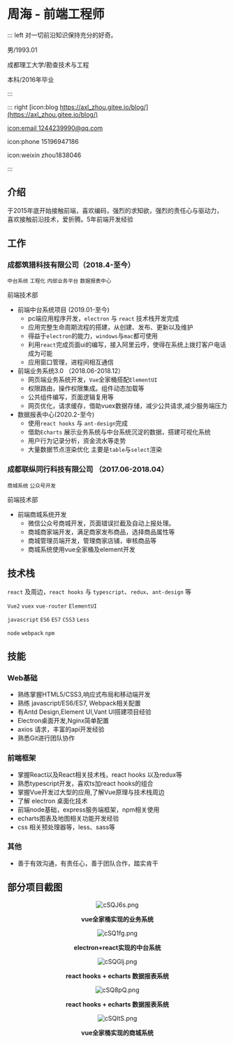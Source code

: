 
# 周海 - 前端工程师

::: left
对一切前沿知识保持充分的好奇。

男/1993.01

成都理工大学/勘查技术与工程

本科/2016年毕业

:::

::: right
[icon:blog https://axl_zhou.gitee.io/blog/](https://axl_zhou.gitee.io/blog/)

[icon:email 1244239990@qq.com](mailto:1244239990@qq.com)

icon:phone 15196947186

icon:weixin zhou1838046

:::

## 介绍

于2015年底开始接触前端，喜欢编码，强烈的求知欲，强烈的责任心与驱动力，喜欢接触前沿技术，爱折腾。5年前端开发经验

## 工作

### 成都筑猎科技有限公司（2018.4-至今）

 `中台系统` `工程化` `内部业务平台` `数据报表中心`

前端技术部

- 前端中台系统项目 (2019.01-至今)
  - pc端应用程序开发，`electron` 与 `react` 技术栈开发完成
  - 应用完整生命周期流程的搭建，从创建、发布、更新以及维护
  - 得益于`electron`的能力，`windows`与`mac`都可使用
  - 利用`react`完成页面ui的编写，接入阿里云呼，使得在系统上拨打客户电话成为可能
  - 应用窗口管理，进程间相互通信
- 前端业务系统3.0 （2018.06-2018.12）
  - 网页端业务系统开发，`Vue`全家桶搭配`ElementUI`
  - 权限路由，操作权限集成。组件动态加载等
  - 公共组件编写，页面逻辑复用等
  - 网页优化，请求缓存，借助vuex数据存储，减少公共请求,减少服务端压力
- 数据报表中心(2020.2-至今)
	- 使用`react hooks` 与 `ant-design`完成
  - 借助`Echarts` 展示业务系统与中台系统沉淀的数据，搭建可视化系统
  - 用户行为记录分析，资金流水等走势
  - 大量数据节点渲染优化 主要是`table`与`select`渲染


### 成都联纵同行科技有限公司 （2017.06-2018.04）

`商城系统` `公众号开发`

前端技术部

- 前端商城系统开发
  - 微信公众号商城开发，页面错误拦截及自动上报处理。
  - 商城商家端开发，满足商家发布商品，选择商品属性等
  - 商城管理员端开发，管理商家店铺，审核商品等
  - 商城系统使用vue全家桶及element开发
  
## 技术栈
 `react` 及周边，`react hooks` 与 `typescript`、`redux`、`ant-design` 等
 
`Vue2`  `vuex` `vue-router` `ElementUI`

`javascript`  `ES6` `ES7` `CSS3` `Less`

`node` `webpack` `npm` 

## 技能
### Web基础

- 熟练掌握HTML5/CSS3,响应式布局和移动端开发
- 熟练 javascript/ES6/ES7, Webpack相关配置
- 有Antd Design,Element UI,Vant UI搭建项目经验
- Electron桌面开发,Nginx简单配置
- axios 请求，丰富的api开发经验
- 熟悉Git进行团队协作

### 前端框架
- 掌握React以及React相关技术栈，react hooks 以及redux等
- 熟悉typescript开发，喜欢ts加react hooks的组合
- 掌握Vue开发过大型的应用,了解Vue原理与技术栈周边
- 了解 electron 桌面化技术
- 前端node基础，express服务端框架，npm相关使用
- echarts图表及地图相关功能开发经验
- css 相关预处理器等，less、sass等

### 其他
- 善于有效沟通，有责任心，善于团队合作，踏实肯干

## 部分项目截图

<center>
  <img src="https://z3.ax1x.com/2021/03/27/cSQJ6s.png" alt="cSQJ6s.png" border="0">

 **vue全家桶实现的业务系统**

<img src="https://z3.ax1x.com/2021/03/27/cSQ1fg.png" alt="cSQ1fg.png" border="0">
  
  **electron+react实现的中台系统**

<img src="https://z3.ax1x.com/2021/03/27/cSQGlj.png" alt="cSQGlj.png" border="0">
  
  **react hooks + echarts 数据报表系统**
  
<img src="https://z3.ax1x.com/2021/03/27/cSQ8pQ.png" alt="cSQ8pQ.png" border="0">
  
  **react hooks + echarts 数据报表系统**

  <img src="https://z3.ax1x.com/2021/03/27/cSQltS.png" alt="cSQltS.png" border="0">
  
**vue全家桶实现的商城系统**
  
  </center>
